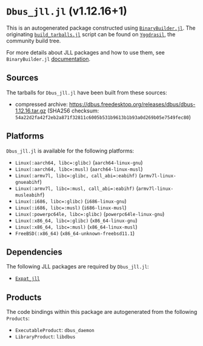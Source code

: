 # `Dbus_jll.jl` (v1.12.16+1)

This is an autogenerated package constructed using [`BinaryBuilder.jl`](https://github.com/JuliaPackaging/BinaryBuilder.jl). The originating [`build_tarballs.jl`](https://github.com/JuliaPackaging/Yggdrasil/blob/709b6085911329121c565da953f8ad0151007311/D/Dbus/build_tarballs.jl) script can be found on [`Yggdrasil`](https://github.com/JuliaPackaging/Yggdrasil/), the community build tree.

For more details about JLL packages and how to use them, see `BinaryBuilder.jl` [documentation](https://juliapackaging.github.io/BinaryBuilder.jl/dev/jll/).

## Sources

The tarballs for `Dbus_jll.jl` have been built from these sources:

* compressed archive: https://dbus.freedesktop.org/releases/dbus/dbus-1.12.16.tar.gz (SHA256 checksum: `54a22d2fa42f2eb2a871f32811c6005b531b9613b1b93a0d269b05e7549fec80`)

## Platforms

`Dbus_jll.jl` is available for the following platforms:

* `Linux(:aarch64, libc=:glibc)` (`aarch64-linux-gnu`)
* `Linux(:aarch64, libc=:musl)` (`aarch64-linux-musl`)
* `Linux(:armv7l, libc=:glibc, call_abi=:eabihf)` (`armv7l-linux-gnueabihf`)
* `Linux(:armv7l, libc=:musl, call_abi=:eabihf)` (`armv7l-linux-musleabihf`)
* `Linux(:i686, libc=:glibc)` (`i686-linux-gnu`)
* `Linux(:i686, libc=:musl)` (`i686-linux-musl`)
* `Linux(:powerpc64le, libc=:glibc)` (`powerpc64le-linux-gnu`)
* `Linux(:x86_64, libc=:glibc)` (`x86_64-linux-gnu`)
* `Linux(:x86_64, libc=:musl)` (`x86_64-linux-musl`)
* `FreeBSD(:x86_64)` (`x86_64-unknown-freebsd11.1`)

## Dependencies

The following JLL packages are required by `Dbus_jll.jl`:

* [`Expat_jll`](https://github.com/JuliaBinaryWrappers/Expat_jll.jl)

## Products

The code bindings within this package are autogenerated from the following `Products`:

* `ExecutableProduct`: `dbus_daemon`
* `LibraryProduct`: `libdbus`
